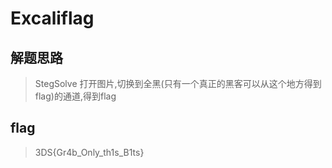 # Excaliflag

## 解题思路

> StegSolve 打开图片,切换到全黑(只有一个真正的黑客可以从这个地方得到flag)的通道,得到flag

## flag

> 3DS{Gr4b_Only_th1s_B1ts}
